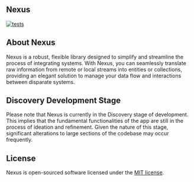 ## Nexus

[![tests](https://github.com/itsmattch/nexus/actions/workflows/tests.yml/badge.svg)](https://github.com/itsmattch/nexus/actions/workflows/tests.yml)

## About Nexus

Nexus is a robust, flexible library designed to simplify and streamline the
process of integrating systems. With Nexus, you can seamlessly translate raw
information from remote or local streams into entities or collections, providing
an elegant solution to manage your data flow and interactions between disparate
systems.

## Discovery Development Stage

Please note that Nexus is currently in the Discovery stage of development. This
implies that the fundamental functionalities of the app are still in the process
of ideation and refinement. Given the nature of this stage, significant
alterations to large sections of the codebase may occur frequently.

## License

Nexus is open-sourced software licensed under
the [MIT license](https://opensource.org/license/mit/).

